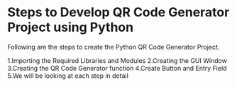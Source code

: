 # Steps to Develop QR Code Generator Project using Python
Following are the steps to create the Python QR Code Generator Project.

1.Importing the Required Libraries and Modules
2.Creating the GUI Window
3.Creating the QR Code Generator function
4.Create Button and Entry Field
5.We will be looking at each step in detail
